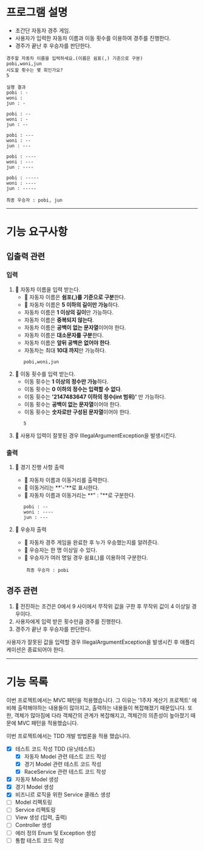 # 프로그램 설명

- 초간단 자동자 경주 게임.
- 사용자가 입력한 자동차 이름과 이동 횟수를 이용하여 경주를 진행한다.
- 경주가 끝난 후 우승자를 판단한다.

```text
경주할 자동차 이름을 입력하세요.(이름은 쉼표(,) 기준으로 구분)
pobi,woni,jun
시도할 횟수는 몇 회인가요?
5

실행 결과
pobi : -
woni : 
jun : -

pobi : --
woni : -
jun : --

pobi : ---
woni : --
jun : ---

pobi : ----
woni : ---
jun : ----

pobi : -----
woni : ----
jun : -----

최종 우승자 : pobi, jun
```

---

# 기능 요구사항

## 입출력 관련

### 입력

1. 📌 자동차 이름을 입력 받는다.
    - 📌 자동자 이름은 **쉼포(,)를 기준으로 구분**한다.
    - 📌 자동차 이름은 **5 이하의 길이만 가능**하다.
    - 자동차 이름은 **1 이상의 길이**만 가능하다.
    - 자동차 이름은 **중복되지 않는다**.
    - 자동차 이름은 **공백이 없는 문자열**이어야 한다.
    - 자동차 이름은 **대소문자를 구분**한다.
    - 자동차 이름은 **앞뒤 공백은 없어야 한다**.
    - 자동차는 최대 **10대 까지**만 가능하다.
   ```text
      pobi,woni,jun
   ```
2. 📌 이동 횟수를 입력 받는다.
    - 이동 횟수는 **1 이상의 정수만 가능**하다.
    - 이동 횟수는 **0 이하의 정수는 입력할 수 없다**.
    - 이동 횟수는 **'2147483647 이하의 정수(int 범위)'** 만 가능하다.
    - 이동 횟수는 **공백이 없는 문자열**이어야 한다.
    - 이동 횟수는 **숫자로만 구성된 문자열**이어야 한다.
   ```text
      5
   ```
3. 📌 사용자 입력이 잘못된 경우 IllegalArgumentException을 발생시킨다.

### 출력

1. 📌 경기 진행 사항 출력
    - 📌 자동차 이름과 이동거리를 출력한다.
    - 📌 이동거리는 **'-'**로 표시한다.
    - 📌 자동차 이름과 이동거리는 **" : "**로 구분한다.
   ```text
      pobi : --
      woni : ----
      jun : ---
   ```

2. 📌 우숭자 출력
    - 📌 자동차 경주 게임을 완료한 후 누가 우승했는지를 알려준다.
    - 📌 우승자는 한 명 이상일 수 있다.
    - 📌 우승자가 여러 명일 경우 쉼표(,)를 이용하여 구분한다.
    ```text
        최종 우승자 : pobi
   ```

## 경주 관련

1. 📌 전진하는 조건은 0에서 9 사이에서 무작위 값을 구한 후 무작위 값이 4 이상일 경우이다.
2. 사용자에게 입력 받은 횟수만큼 경주를 진행한다.
3. 경주가 끝난 후 우승자를 판단한다.

사용자가 잘못된 값을 입력할 경우 IllegalArgumentException을 발생시킨 후 애플리케이션은 종료되어야 한다.

---

# 기능 목록

이번 프로젝트에서는 MVC 패턴을 적용했습니다. 그 이유는 '1주차 계산기 프로젝트' 에 비해 출력해야하는 내용들이 많아지고, 출력하는 내용들이 복잡해졌기 때문입니다.
또한, 객체가 많아짐에 다라 객체간의 관계가 복잡해지고, 객체간의 의존성이 높아졌기 때문에 MVC 패턴을 적용했습니다.

이번 프로젝트에서는 TDD 개발 방법론을 적용 했습니다.

- [x] 테스트 코드 작성 TDD (유닛테스트)
    - [x] 자동자 Model 관련 테스트 코드 작성
    - [x] 경기 Model 관련 테스트 코드 작성
    - [x] RaceService 관련 테스트 코드 작성
- [x] 자동자 Model 생성
- [x] 경기 Model 생성
- [x] 비즈니르 로직을 위한 Service 클래스 생성
- [ ] Model 리펙토링
- [ ] Service 리펙토링
- [ ] View 생성 (입력, 출력)
- [ ] Controller 생성
- [ ] 에러 정의 Enum 및 Exception 생성
- [ ] 통합 테스트 코드 작성